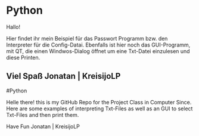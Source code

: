 # Python
Hallo!

Hier findet ihr mein Beispiel für das Passwort Programm bzw. den Interpreter für die Config-Datai.
Ebenfalls ist hier noch das GUI-Programm, mit QT, die einen Windwos-Dialog öffnet um eine Txt-Datei einzulesen und diese Printen.


Viel Spaß
Jonatan | KreisijoLP
------------------
#Python

Helle there!
this is my GitHub Repo for the Project Class in Computer Since.
Here are some examples of interpreting Txt-Files as well as an GUI to select Txt-Files and then print them.

Have Fun
Jonatan | KreisijoLP
